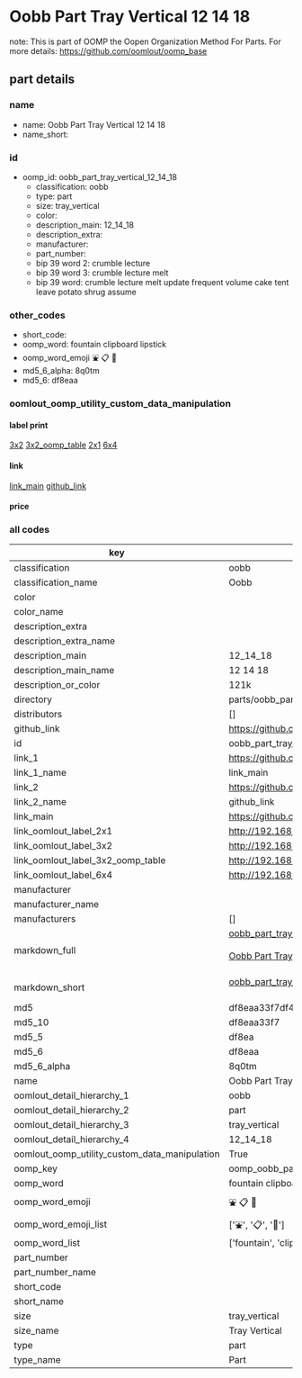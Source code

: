 # Oobb Part Tray Vertical 12 14 18  

note: This is part of OOMP the Oopen Organization Method For Parts. For more details: https://github.com/oomlout/oomp_base

##  part details





### name
* name: Oobb Part Tray Vertical 12 14 18
* name_short: 
### id
* oomp_id: oobb_part_tray_vertical_12_14_18
  * classification: oobb
  * type: part
  * size: tray_vertical
  * color: 
  * description_main: 12_14_18
  * description_extra: 
  * manufacturer: 
  * part_number: 
  * bip 39 word 2: crumble lecture
  * bip 39 word 3: crumble lecture melt
  * bip 39 word: crumble lecture melt update frequent volume cake tent leave potato shrug assume

### other_codes
* short_code: 
* oomp_word: fountain clipboard lipstick
* oomp_word_emoji :fountain: :clipboard: :lipstick:
* md5_6_alpha: 8q0tm
* md5_6: df8eaa






### oomlout_oomp_utility_custom_data_manipulation
#### label print
[3x2](http://192.168.1.245:1112/?label=oomp%208q0tm)
[3x2_oomp_table](http://192.168.1.107:1112/?label=oomp%208q0tm)
[2x1](http://192.168.1.242:1112/?label=oomp%208q0tm)
[6x4](http://192.168.1.55:1112/?label=oomp%208q0tm)    

#### link

[link_main](https://github.com/oomlout/oomlout_oomp_current_version_messy/tree/main/parts/oobb_part_tray_vertical_12_14_18) [github_link](https://github.com/oomlout/oomlout_oomp_part_src/tree/main/parts/oobb_part_tray_vertical_12_14_18)                             

#### price







### all codes 
| key | value |  
| --- | --- |  
| classification | oobb |  
| classification_name | Oobb |  
| color |  |  
| color_name |  |  
| description_extra |  |  
| description_extra_name |  |  
| description_main | 12_14_18 |  
| description_main_name | 12 14 18 |  
| description_or_color | 121k |  
| directory | parts/oobb_part_tray_vertical_12_14_18 |  
| distributors | [] |  
| github_link | https://github.com/oomlout/oomlout_oomp_part_src/tree/main/parts/oobb_part_tray_vertical_12_14_18 |  
| id | oobb_part_tray_vertical_12_14_18 |  
| link_1 | https://github.com/oomlout/oomlout_oomp_current_version_messy/tree/main/parts/oobb_part_tray_vertical_12_14_18 |  
| link_1_name | link_main |  
| link_2 | https://github.com/oomlout/oomlout_oomp_part_src/tree/main/parts/oobb_part_tray_vertical_12_14_18 |  
| link_2_name | github_link |  
| link_main | https://github.com/oomlout/oomlout_oomp_current_version_messy/tree/main/parts/oobb_part_tray_vertical_12_14_18 |  
| link_oomlout_label_2x1 | http://192.168.1.242:1112/?label=oomp%208q0tm |  
| link_oomlout_label_3x2 | http://192.168.1.245:1112/?label=oomp%208q0tm |  
| link_oomlout_label_3x2_oomp_table | http://192.168.1.107:1112/?label=oomp%208q0tm |  
| link_oomlout_label_6x4 | http://192.168.1.55:1112/?label=oomp%208q0tm |  
| manufacturer |  |  
| manufacturer_name |  |  
| manufacturers | [] |  
| markdown_full | [oobb_part_tray_vertical_12_14_18](https://github.com/oomlout/oomlout_oomp_current_version_messy/tree/main/parts/oobb_part_tray_vertical_12_14_18)<br>[](https://github.com/oomlout/oomlout_oomp_current_version_messy/tree/main/parts/oobb_part_tray_vertical_12_14_18)<br>[Oobb Part Tray Vertical 12 14 18](https://github.com/oomlout/oomlout_oomp_current_version_messy/tree/main/parts/oobb_part_tray_vertical_12_14_18)<br><br> |  
| markdown_short | [oobb_part_tray_vertical_12_14_18](https://github.com/oomlout/oomlout_oomp_current_version_messy/tree/main/parts/oobb_part_tray_vertical_12_14_18)<br><br> |  
| md5 | df8eaa33f7df440bd72e5ee9155fc1a6 |  
| md5_10 | df8eaa33f7 |  
| md5_5 | df8ea |  
| md5_6 | df8eaa |  
| md5_6_alpha | 8q0tm |  
| name | Oobb Part Tray Vertical 12 14 18 |  
| oomlout_detail_hierarchy_1 | oobb |  
| oomlout_detail_hierarchy_2 | part |  
| oomlout_detail_hierarchy_3 | tray_vertical |  
| oomlout_detail_hierarchy_4 | 12_14_18 |  
| oomlout_oomp_utility_custom_data_manipulation | True |  
| oomp_key | oomp_oobb_part_tray_vertical_12_14_18 |  
| oomp_word | fountain clipboard lipstick |  
| oomp_word_emoji | :fountain: :clipboard: :lipstick: |  
| oomp_word_emoji_list | [':fountain:', ':clipboard:', ':lipstick:'] |  
| oomp_word_list | ['fountain', 'clipboard', 'lipstick'] |  
| part_number |  |  
| part_number_name |  |  
| short_code |  |  
| short_name |  |  
| size | tray_vertical |  
| size_name | Tray Vertical |  
| type | part |  
| type_name | Part |  
